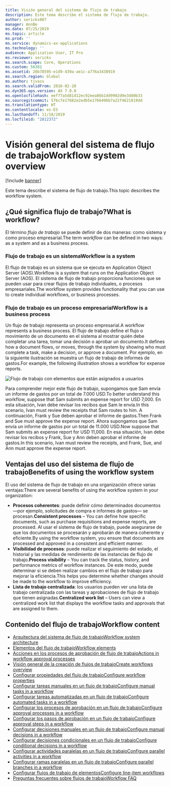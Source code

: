 ```yaml
---
title: Visión general del sistema de flujo de trabajo
description: Este tema describe el sistema de flujo de trabajo.
author: sericks007
manager: AnnBe
ms.date: 07/25/2019
ms.topic: article
ms.prod: ''
ms.service: dynamics-ax-applications
ms.technology: ''
audience: Application User, IT Pro
ms.reviewer: sericks
ms.search.scope: Core, Operations
ms.custom: 56381
ms.assetid: 20b78595-e1d9-439a-ae1c-a776a3438919
ms.search.region: Global
ms.author: tjvass
ms.search.validFrom: 2016-02-28
ms.dyn365.ops.version: AX 7.0.0
ms.openlocfilehash: eef77a5d81d12ec92eea86b1dd9902d9e3d80b33
ms.sourcegitcommit: 57bc7e17682e2edb5e1766496b7a22f4621819dd
ms.translationtype: HT
ms.contentlocale: es-ES
ms.lasthandoff: 11/18/2019
ms.locfileid: "2812372"
---
```

# <a name="workflow-system-overview"></a><span data-ttu-id="e83f4-103">Visión general del sistema de flujo de trabajo</span><span class="sxs-lookup"><span data-stu-id="e83f4-103">Workflow system overview</span></span>

[!include [banner](../includes/banner.md)]

<span data-ttu-id="e83f4-104">Este tema describe el sistema de flujo de trabajo.</span><span class="sxs-lookup"><span data-stu-id="e83f4-104">This topic describes the workflow system.</span></span>

## <a name="what-is-workflow"></a><span data-ttu-id="e83f4-105">¿Qué significa flujo de trabajo?</span><span class="sxs-lookup"><span data-stu-id="e83f4-105">What is workflow?</span></span>

<span data-ttu-id="e83f4-106">El término *flujo de trabajo* se puede definir de dos maneras: como sistema y como proceso empresarial.</span><span class="sxs-lookup"><span data-stu-id="e83f4-106">The term *workflow* can be defined in two ways: as a system and as a business process.</span></span>

### <a name="workflow-is-a-system"></a><span data-ttu-id="e83f4-107">Flujo de trabajo es un sistema</span><span class="sxs-lookup"><span data-stu-id="e83f4-107">Workflow is a system</span></span>

<span data-ttu-id="e83f4-108">El flujo de trabajo es un sistema que se ejecuta en Application Object Server (AOS).</span><span class="sxs-lookup"><span data-stu-id="e83f4-108">Workflow is a system that runs on the Application Object Server (AOS).</span></span> <span data-ttu-id="e83f4-109">El sistema de flujo de trabajo proporciona funciones que se pueden usar para crear flujos de trabajo individuales, o procesos empresariales.</span><span class="sxs-lookup"><span data-stu-id="e83f4-109">The workflow system provides functionality that you can use to create individual workflows, or business processes.</span></span>

### <a name="workflow-is-a-business-process"></a><span data-ttu-id="e83f4-110">Flujo de trabajo es un proceso empresarial</span><span class="sxs-lookup"><span data-stu-id="e83f4-110">Workflow is a business process</span></span>

<span data-ttu-id="e83f4-111">Un flujo de trabajo representa un proceso empresarial.</span><span class="sxs-lookup"><span data-stu-id="e83f4-111">A workflow represents a business process.</span></span> <span data-ttu-id="e83f4-112">El flujo de trabajo define el flujo o movimiento de un documento en el sistema al mostrar quién debe completar una tarea, tomar una decisión o aprobar un documento.</span><span class="sxs-lookup"><span data-stu-id="e83f4-112">It defines how a document flows, or moves, through the system by showing who must complete a task, make a decision, or approve a document.</span></span> <span data-ttu-id="e83f4-113">Por ejemplo, en la siguiente ilustración se muestra un flujo de trabajo de informes de gastos.</span><span class="sxs-lookup"><span data-stu-id="e83f4-113">For example, the following illustration shows a workflow for expense reports.</span></span>

![Flujo de trabajo con elementos que están asignados a usuarios](./media/workflow_user.gif)

<span data-ttu-id="e83f4-115">Para comprender mejor este flujo de trabajo, supongamos que Sam envía un informe de gastos por un total de 7.000 USD.</span><span class="sxs-lookup"><span data-stu-id="e83f4-115">To better understand this workflow, suppose that Sam submits an expense report for USD 7,000.</span></span> <span data-ttu-id="e83f4-116">En esta situación, Ivan debe revisar los recibos que Sam le envía.</span><span class="sxs-lookup"><span data-stu-id="e83f4-116">In this scenario, Ivan must review the receipts that Sam routes to him.</span></span> <span data-ttu-id="e83f4-117">A continuación, Frank y Sue deben aprobar el informe de gastos.</span><span class="sxs-lookup"><span data-stu-id="e83f4-117">Then Frank and Sue must approve the expense report.</span></span> <span data-ttu-id="e83f4-118">Ahora supongamos que Sam envía un informe de gastos por un total de 11.000 USD.</span><span class="sxs-lookup"><span data-stu-id="e83f4-118">Now suppose that Sam submits an expense report for USD 11,000.</span></span> <span data-ttu-id="e83f4-119">En esa situación, Ivan debe revisar los recibos y Frank, Sue y Ann deben aprobar el informe de gastos.</span><span class="sxs-lookup"><span data-stu-id="e83f4-119">In this scenario, Ivan must review the receipts, and Frank, Sue, and Ann must approve the expense report.</span></span>

## <a name="benefits-of-using-the-workflow-system"></a><span data-ttu-id="e83f4-120">Ventajas del uso del sistema de flujo de trabajo</span><span class="sxs-lookup"><span data-stu-id="e83f4-120">Benefits of using the workflow system</span></span>

<span data-ttu-id="e83f4-121">El uso del sistema de flujo de trabajo en una organización ofrece varias ventajas:</span><span class="sxs-lookup"><span data-stu-id="e83f4-121">There are several benefits of using the workflow system in your organization:</span></span>

- <span data-ttu-id="e83f4-122">**Procesos coherentes**: puede definir cómo determinados documentos —por ejemplo, solicitudes de compra e informes de gastos— se procesan.</span><span class="sxs-lookup"><span data-stu-id="e83f4-122">**Consistent processes** – You can define how specific documents, such as purchase requisitions and expense reports, are processed.</span></span> <span data-ttu-id="e83f4-123">Al usar el sistema de flujo de trabajo, puede asegurarse de que los documentos se procesarán y aprobarán de manera coherente y eficiente.</span><span class="sxs-lookup"><span data-stu-id="e83f4-123">By using the workflow system, you ensure that documents are processed and approved in a consistent and efficient manner.</span></span>
- <span data-ttu-id="e83f4-124">**Visibilidad de procesos**: puede realizar el seguimiento del estado, el historial y las medidas de rendimiento de las instancias de flujo de trabajo.</span><span class="sxs-lookup"><span data-stu-id="e83f4-124">**Process visibility** – You can track the status, history, and performance metrics of workflow instances.</span></span> <span data-ttu-id="e83f4-125">De este modo, puede determinar si se deben realizar cambios en el flujo de trabajo para mejorar la eficiencia.</span><span class="sxs-lookup"><span data-stu-id="e83f4-125">This helps you determine whether changes should be made to the workflow to improve efficiency.</span></span>
- <span data-ttu-id="e83f4-126">**Lista de trabajo centralizada**: los usuarios pueden ver una lista de trabajo centralizada con las tareas y aprobaciones de flujo de trabajo que tienen asignadas.</span><span class="sxs-lookup"><span data-stu-id="e83f4-126">**Centralized work list** – Users can view a centralized work list that displays the workflow tasks and approvals that are assigned to them.</span></span>


## <a name="workflow-content"></a><span data-ttu-id="e83f4-127">Contenido del flujo de trabajo</span><span class="sxs-lookup"><span data-stu-id="e83f4-127">Workflow content</span></span>

+ [<span data-ttu-id="e83f4-128">Arquitectura del sistema de flujo de trabajo</span><span class="sxs-lookup"><span data-stu-id="e83f4-128">Workflow system architecture</span></span>](workflow-system-architecture.md)
+ [<span data-ttu-id="e83f4-129">Elementos del flujo de trabajo</span><span class="sxs-lookup"><span data-stu-id="e83f4-129">Workflow elements</span></span>](workflow-elements.md)
+ [<span data-ttu-id="e83f4-130">Acciones en los procesos de aprobación de flujo de trabajo</span><span class="sxs-lookup"><span data-stu-id="e83f4-130">Actions in workflow approval processes</span></span>](workflow-actions.md)
+ [<span data-ttu-id="e83f4-131">Visión general de la creación de flujos de trabajo</span><span class="sxs-lookup"><span data-stu-id="e83f4-131">Create workflows overview</span></span>](create-workflow.md)
+ [<span data-ttu-id="e83f4-132">Configurar propiedades del flujo de trabajo</span><span class="sxs-lookup"><span data-stu-id="e83f4-132">Configure workflow properties</span></span>](configure-workflow-properties.md)
+ [<span data-ttu-id="e83f4-133">Configurar tareas manuales en un flujo de trabajo</span><span class="sxs-lookup"><span data-stu-id="e83f4-133">Configure manual tasks in a workflow</span></span>](configure-manual-task-workflow.md)
+ [<span data-ttu-id="e83f4-134">Configurar tareas automatizadas en un flujo de trabajo</span><span class="sxs-lookup"><span data-stu-id="e83f4-134">Configure automated tasks in a workflow</span></span>](configure-automated-task-workflow.md)
+ [<span data-ttu-id="e83f4-135">Configurar los procesos de aprobación en un flujo de trabajo</span><span class="sxs-lookup"><span data-stu-id="e83f4-135">Configure approval processes in a workflow</span></span>](configure-approval-process-workflow.md)
+ [<span data-ttu-id="e83f4-136">Configurar los pasos de aprobación en un flujo de trabajo</span><span class="sxs-lookup"><span data-stu-id="e83f4-136">Configure approval steps in a workflow</span></span>](configure-approval-step-workflow.md)
+ [<span data-ttu-id="e83f4-137">Configurar decisiones manuales en un flujo de trabajo</span><span class="sxs-lookup"><span data-stu-id="e83f4-137">Configure manual decisions in a workflow</span></span>](configure-manual-decision-workflow.md)
+ [<span data-ttu-id="e83f4-138">Configurar decisiones condicionales en un flujo de trabajo</span><span class="sxs-lookup"><span data-stu-id="e83f4-138">Configure conditional decisions in a workflow</span></span>](configure-conditional-decision-workflow.md)
+ [<span data-ttu-id="e83f4-139">Configurar actividades paralelas en un flujo de trabajo</span><span class="sxs-lookup"><span data-stu-id="e83f4-139">Configure parallel activities in a workflow</span></span>](configure-parallel-activity-workflow.md)
+ [<span data-ttu-id="e83f4-140">Configurar ramas paralelas en un flujo de trabajo</span><span class="sxs-lookup"><span data-stu-id="e83f4-140">Configure parallel branches in a workflow</span></span>](configure-parallel-branch-workflow.md)
+ [<span data-ttu-id="e83f4-141">Configurar flujos de trabajo de elementos</span><span class="sxs-lookup"><span data-stu-id="e83f4-141">Configure line-item workflows</span></span>](configure-line-item-workflow.md)
+ [<span data-ttu-id="e83f4-142">Preguntas frecuentes sobre flujos de trabajo</span><span class="sxs-lookup"><span data-stu-id="e83f4-142">Workflow FAQ</span></span>](workflow-FAQ.md)
